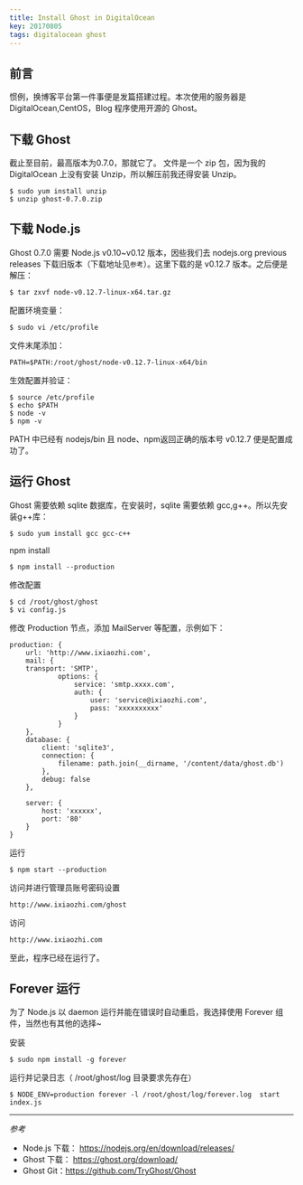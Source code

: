 ```yaml
---
title: Install Ghost in DigitalOcean
key: 20170805
tags: digitalocean ghost
---
```

## 前言
惯例，换博客平台第一件事便是发篇搭建过程。本次使用的服务器是 DigitalOcean,CentOS，Blog 程序使用开源的 Ghost。
## 下载 Ghost
截止至目前，最高版本为0.7.0，那就它了。
文件是一个 zip 包，因为我的 DigitalOcean 上没有安装 Unzip，所以解压前我还得安装 Unzip。

    $ sudo yum install unzip
    $ unzip ghost-0.7.0.zip

## 下载 Node.js
Ghost 0.7.0 需要 Node.js v0.10~v0.12 版本，因些我们去 nodejs.org previous releases 下载旧版本（下载地址见`参考`）。这里下载的是 v0.12.7 版本。之后便是解压：

    $ tar zxvf node-v0.12.7-linux-x64.tar.gz

配置环境变量：

    $ sudo vi /etc/profile

文件末尾添加：

    PATH=$PATH:/root/ghost/node-v0.12.7-linux-x64/bin

生效配置并验证：

    $ source /etc/profile
    $ echo $PATH
    $ node -v
    $ npm -v

PATH 中已经有 nodejs/bin 且 node、npm返回正确的版本号 v0.12.7 便是配置成功了。

## 运行 Ghost
Ghost 需要依赖 sqlite 数据库，在安装时，sqlite 需要依赖 gcc,g++。所以先安装g++库：

    $ sudo yum install gcc gcc-c++

npm install

    $ npm install --production

修改配置

    $ cd /root/ghost/ghost
    $ vi config.js

修改 Production 节点，添加 MailServer 等配置，示例如下：

    production: {
        url: 'http://www.ixiaozhi.com',
        mail: {      
        transport: 'SMTP',
                options: {
                    service: 'smtp.xxxx.com',
                    auth: {
                        user: 'service@ixiaozhi.com',
                        pass: 'xxxxxxxxxx'
                    }
                }
        },
        database: {
            client: 'sqlite3',
            connection: {
                filename: path.join(__dirname, '/content/data/ghost.db')
            },
            debug: false
        },

        server: {
            host: 'xxxxxx',
            port: '80'
        }
    }

运行

    $ npm start --production

访问并进行管理员账号密码设置

    http://www.ixiaozhi.com/ghost

访问

    http://www.ixiaozhi.com

至此，程序已经在运行了。
## Forever 运行
为了 Node.js 以 daemon 运行并能在错误时自动重启，我选择使用 Forever 组件，当然也有其他的选择~

安装

    $ sudo npm install -g forever

运行并记录日志（ /root/ghost/log 目录要求先存在）

    $ NODE_ENV=production forever -l /root/ghost/log/forever.log  start index.js

---
*参考*

* Node.js 下载： https://nodejs.org/en/download/releases/
* Ghost 下载： https://ghost.org/download/
* Ghost Git：https://github.com/TryGhost/Ghost


